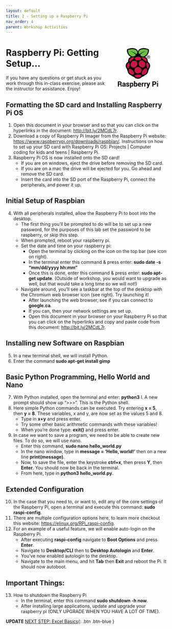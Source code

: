 ```yaml
---
layout: default
title: 2 - Setting up a Raspberry Pi
nav_order: 4
parent: Workshop Activities
---
```

<img src="images/Pi-logo.jpeg" style="float:right;width:180px;" alt="image description">

# Raspberry Pi: Getting Setup...
If you have any questions or get stuck as you work through this in-class exercise, please ask the instructor for assistance. Enjoy!

## Formatting the SD card and Installing Raspberry Pi OS
1. Open this document in your browser and so that you can click on the hyperlinks in the document:  http://bit.ly/2MCdL7r. 
2. Download a copy of Raspberry Pi Imager from the Raspberry Pi website: https://www.raspberrypi.org/downloads/raspbian/. Instructions on how to set up your SD card with Raspberry Pi OS: Projects | Computer coding for kids and teens | Raspberry Pi.
3. Raspberry Pi OS is now installed onto the SD card! 
   - If you are on windows, eject the drive before removing the SD card.
   - If you are on a mac the drive will be ejected for you. Go ahead and remove the SD card.
   - Insert the card into the SD port of the Raspberry Pi, connect the peripherals, and power it up.

## Initial Setup of Raspbian
4. With all peripherals installed, allow the Raspberry Pi to boot into the desktop.
   - The first thing you’ll be prompted to do will be to set up a new password, for the purposes of this lab set the password to be raspberry, or skip this step. 
   - When prompted, reboot your raspberry pi. 
   - Set the date and time on your raspberry pi:
      - Open the terminal by clicking on the icon on the top bar (see icon on right).
      - In the terminal enter this command & press enter: **sudo date -s “mm/dd/yyyy hh:mm”**
      - Once this is done, enter this command & press enter: **sudo apt-get update**. (Outside of workshop, you would want to upgrade as well, but that would take a long time so we will not!)
   - Navigate around, you’ll see a taskbar at the top of the desktop with the Chromium web browser icon (see right). Try launching it!
      - After launching the web browser, see if you can connect to **google.ca**.
      - If you can, then your network settings are set up.
      - Open this document in your browser on your Raspberry Pi so that you can click on the hyperlinks and copy and paste code from this document:  http://bit.ly/2MCdL7r. 

## Installing new Software on Raspbian
5. In a new terminal shell, we will install Python.
6. Enter the command **sudo apt-get install gimp**

## Basic Python Programming, Hello World and Nano
7. With Python installed, open the terminal and enter: **python3** l. A new prompt should show up “>>>”. This is the Python shell.
8. Here simple Python commands can be executed. Try entering **x = 5**, then **y = 8**. These variables, x and y, are now set as the values 5 and 8. 
   - Type in **x+y** and press enter. 
   - Try some other basic arithmetic commands with these variables!
   - When you’re done type: **exit()** and press enter.
9. In case we want to save a program, we need to be able to create new files. To do so, we will use nano.
   - Enter this command, **sudo nano hello_world.py**
   - In the nano window, type in **message = ‘Hello, world!’** then on a new line **print(message)**.
   - Now, to save the file, enter the keystroke **ctrl+x**, then press **Y**, then **Enter**. You should now be back in the terminal.
   - From here, type in **python3 hello_world.py**.

## Extended Configuration
10. In the case that you need to, or want to, edit any of the core settings of the Raspberry Pi, open a terminal and execute this command: **sudo raspi-config**.
11. There are multiple configuration options here, to learn more checkout this website: https://elinux.org/RPi_raspi-config.
12. For an example of a useful feature, we will enable auto-login on the Raspberry Pi.
     - After executing **raspi-config** navigate to **Boot Options** and press **Enter**.
     - Navigate to **Desktop/CLI** then to **Desktop Autologin** and **Enter**.
     - You’ve now enabled autologin to the desktop.
    - Navigate to the main menu, and hit **Tab** then **Exit** and reboot the Pi. It should now autoboot.
    
## Important Things:
13. How to shutdown the Raspberry Pi
     - In the terminal, enter this command **sudo shutdown -h now**.
     - After installing large applications, update and upgrade your raspberry pi (ONLY UPGRADE WHEN YOU HAVE A LOT OF TIME).















**UPDATE**
[NEXT STEP: Excel Basics](basics-data-cleaning.html){: .btn .btn-blue }
